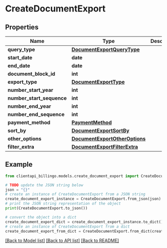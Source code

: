 # CreateDocumentExport


## Properties

Name | Type | Description | Notes
------------ | ------------- | ------------- | -------------
**query_type** | [**DocumentExportQueryType**](DocumentExportQueryType.md) |  | 
**start_date** | **date** |  | 
**end_date** | **date** |  | 
**document_block_id** | **int** |  | [optional] 
**export_type** | [**DocumentExportType**](DocumentExportType.md) |  | 
**number_start_year** | **int** |  | [optional] 
**number_start_sequence** | **int** |  | [optional] 
**number_end_year** | **int** |  | [optional] 
**number_end_sequence** | **int** |  | [optional] 
**payment_method** | [**PaymentMethod**](PaymentMethod.md) |  | [optional] 
**sort_by** | [**DocumentExportSortBy**](DocumentExportSortBy.md) |  | [optional] 
**other_options** | [**DocumentExportOtherOptions**](DocumentExportOtherOptions.md) |  | [optional] 
**filter_extra** | [**DocumentExportFilterExtra**](DocumentExportFilterExtra.md) |  | [optional] 

## Example

```python
from clientapi_billingo.models.create_document_export import CreateDocumentExport

# TODO update the JSON string below
json = "{}"
# create an instance of CreateDocumentExport from a JSON string
create_document_export_instance = CreateDocumentExport.from_json(json)
# print the JSON string representation of the object
print(CreateDocumentExport.to_json())

# convert the object into a dict
create_document_export_dict = create_document_export_instance.to_dict()
# create an instance of CreateDocumentExport from a dict
create_document_export_from_dict = CreateDocumentExport.from_dict(create_document_export_dict)
```
[[Back to Model list]](../README.md#documentation-for-models) [[Back to API list]](../README.md#documentation-for-api-endpoints) [[Back to README]](../README.md)


